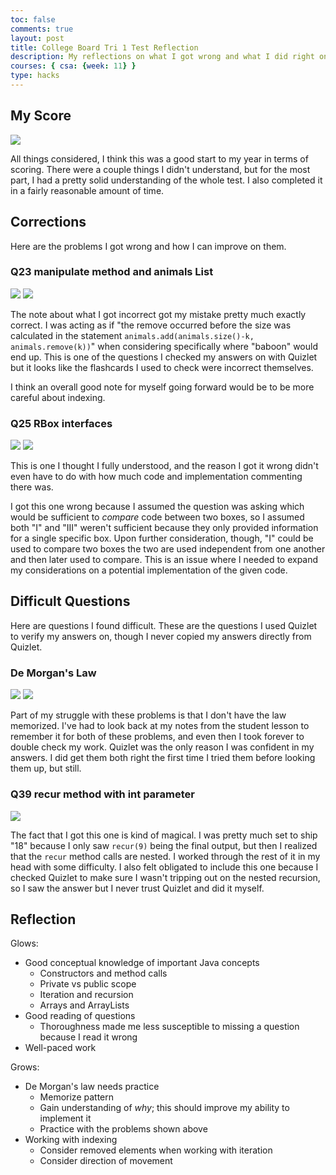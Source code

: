 ```yaml
---
toc: false
comments: true
layout: post
title: College Board Tri 1 Test Reflection
description: My reflections on what I got wrong and what I did right on the first College Board quiz of the year.
courses: { csa: {week: 11} }
type: hacks
---
```


## My Score

<img src="{{site.baseurl}}/images/Screen Shot 2023-11-03 at 8.43.09 AM.png">

All things considered, I think this was a good start to my year in terms of scoring. There were a couple things I didn't understand, but for the most part, I had a pretty solid understanding of the whole test. I also completed it in a fairly reasonable amount of time.

## Corrections

Here are the problems I got wrong and how I can improve on them.

### Q23 manipulate method and animals List

<img src="{{site.baseurl}}/images/Screen Shot 2023-11-03 at 8.49.01 AM.png">

<img src="{{site.baseurl}}/images/Screen Shot 2023-11-03 at 8.50.11 AM.png">

The note about what I got incorrect got my mistake pretty much exactly correct. I was acting as if "the remove occurred before the size was calculated in the statement `animals.add(animals.size()-k, animals.remove(k))`" when considering specifically where "baboon" would end up. This is one of the questions I checked my answers on with Quizlet but it looks like the flashcards I used to check were incorrect themselves.

I think an overall good note for myself going forward would be to be more careful about indexing.

### Q25 RBox interfaces

<img src="{{site.baseurl}}/images/Screen Shot 2023-11-03 at 8.56.14 AM.png">

<img src="{{site.baseurl}}/images/Screen Shot 2023-11-03 at 8.57.36 AM.png">

This is one I thought I fully understood, and the reason I got it wrong didn't even have to do with how much code and implementation commenting there was.

I got this one wrong because I assumed the question was asking which would be sufficient to <i>compare</i> code between two boxes, so I assumed both "I" and "III" weren't sufficient because they only provided information for a single specific box. Upon further consideration, though, "I" could be used to compare two boxes the two are used independent from one another and then later used to compare. This is an issue where I needed to expand my considerations on a potential implementation of the given code.

## Difficult Questions

Here are questions I found difficult. These are the questions I used Quizlet to verify my answers on, though I never copied my answers directly from Quizlet.

### De Morgan's Law

<img src="{{site.baseurl}}/images/Screen Shot 2023-11-03 at 9.01.58 AM.png">

<img src="{{site.baseurl}}/images/Screen Shot 2023-11-03 at 9.03.25 AM.png">

Part of my struggle with these problems is that I don't have the law memorized. I've had to look back at my notes from the student lesson to remember it for both of these problems, and even then I took forever to double check my work. Quizlet was the only reason I was confident in my answers. I did get them both right the first time I tried them before looking them up, but still.

### Q39 recur method with int parameter

<img src="{{site.baseurl}}/images/Screen Shot 2023-11-03 at 9.10.47 AM.png">

The fact that I got this one is kind of magical. I was pretty much set to ship "18" because I only saw `recur(9)` being the final output, but then I realized that the `recur` method calls are nested. I worked through the rest of it in my head with some difficulty. I also felt obligated to include this one because I checked Quizlet to make sure I wasn't tripping out on the nested recursion, so I saw the answer but I never trust Quizlet and did it myself.

## Reflection

Glows:

- Good conceptual knowledge of important Java concepts
    - Constructors and method calls
    - Private vs public scope
    - Iteration and recursion
    - Arrays and ArrayLists
- Good reading of questions
    - Thoroughness made me less susceptible to missing a question because I read it wrong
- Well-paced work

Grows:

- De Morgan's law needs practice
    - Memorize pattern
    - Gain understanding of <i>why</i>; this should improve my ability to implement it
    - Practice with the problems shown above
- Working with indexing
    - Consider removed elements when working with iteration
    - Consider direction of movement